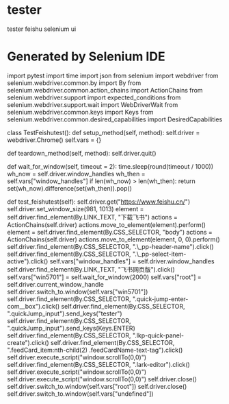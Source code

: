 # tester
tester feishu selenium ui
# Generated by Selenium IDE
import pytest
import time
import json
from selenium import webdriver
from selenium.webdriver.common.by import By
from selenium.webdriver.common.action_chains import ActionChains
from selenium.webdriver.support import expected_conditions
from selenium.webdriver.support.wait import WebDriverWait
from selenium.webdriver.common.keys import Keys
from selenium.webdriver.common.desired_capabilities import DesiredCapabilities

class TestFeishutest():
  def setup_method(self, method):
    self.driver = webdriver.Chrome()
    self.vars = {}
  
  def teardown_method(self, method):
    self.driver.quit()
  
  def wait_for_window(self, timeout = 2):
    time.sleep(round(timeout / 1000))
    wh_now = self.driver.window_handles
    wh_then = self.vars["window_handles"]
    if len(wh_now) > len(wh_then):
      return set(wh_now).difference(set(wh_then)).pop()
  
  def test_feishutest(self):
    self.driver.get("https://www.feishu.cn/")
    self.driver.set_window_size(981, 1013)
    element = self.driver.find_element(By.LINK_TEXT, "下载飞书")
    actions = ActionChains(self.driver)
    actions.move_to_element(element).perform()
    element = self.driver.find_element(By.CSS_SELECTOR, "body")
    actions = ActionChains(self.driver)
    actions.move_to_element(element, 0, 0).perform()
    self.driver.find_element(By.CSS_SELECTOR, ".\\_pp-header-name").click()
    self.driver.find_element(By.CSS_SELECTOR, ".\\_pp-select-item-active").click()
    self.vars["window_handles"] = self.driver.window_handles
    self.driver.find_element(By.LINK_TEXT, "飞书网页版").click()
    self.vars["win5701"] = self.wait_for_window(2000)
    self.vars["root"] = self.driver.current_window_handle
    self.driver.switch_to.window(self.vars["win5701"])
    self.driver.find_element(By.CSS_SELECTOR, ".quick-jump-enter-com__box").click()
    self.driver.find_element(By.CSS_SELECTOR, ".quickJump_input").send_keys("tester")
    self.driver.find_element(By.CSS_SELECTOR, ".quickJump_input").send_keys(Keys.ENTER)
    self.driver.find_element(By.CSS_SELECTOR, ".lkp-quick-panel-create").click()
    self.driver.find_element(By.CSS_SELECTOR, ".feedCard_item:nth-child(2) .feedCardName-text-tag").click()
    self.driver.execute_script("window.scrollTo(0,0)")
    self.driver.find_element(By.CSS_SELECTOR, ".lark-editor").click()
    self.driver.execute_script("window.scrollTo(0,0)")
    self.driver.execute_script("window.scrollTo(0,0)")
    self.driver.close()
    self.driver.switch_to.window(self.vars["root"])
    self.driver.close()
    self.driver.switch_to.window(self.vars["undefined"])
  

